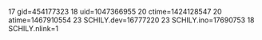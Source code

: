 17 gid=454177323
18 uid=1047366955
20 ctime=1424128547
20 atime=1467910554
23 SCHILY.dev=16777220
23 SCHILY.ino=17690753
18 SCHILY.nlink=1
